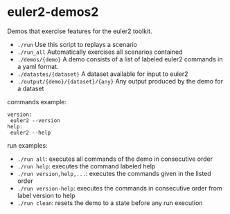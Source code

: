 # euler2-demos2

Demos that exercise features for the euler2 toolkit.

* `./run` Use this script to replays a scenario
* `./run_all` Automatically exercises all scenarios contained
* `./demos/{demo}` A demo consists of a list of labeled euler2 commands in a yaml format.
* `./datastes/{dataset}` A dataset available for input to euler2
* `./output/{demo}/{dataset}/{any}` Any output produced by the demo for a dataset

commands example:

```
version:
 euler2 --version
help:
 euler2 --help
```
 
run examples:

* `./run all`: executes all commands of the demo in consecutive order
* `./run help`: executes the command labeled help
* `./run version,help,...`: executes the commands given in the listed order
* `./run version-help`: executes the commands in consecutive order from label version to help
* `./run clean`: resets the demo to a state before any run execution



